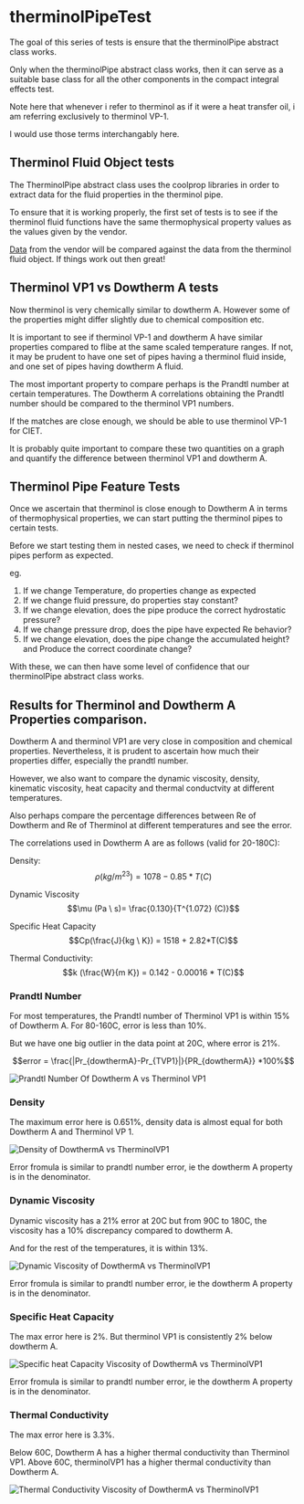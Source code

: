 # therminolPipeTest

The goal of this series of tests is ensure that the therminolPipe
abstract class works.

Only when the therminolPipe abstract class works, then it can
serve as a suitable base class for all the other components
in the compact integral effects test.

Note here that whenever i refer to therminol as if it were
a heat transfer oil, i am referring exclusively to therminol VP-1.

I would use those terms interchangably here.


## Therminol Fluid Object tests

The TherminolPipe abstract class uses the coolprop libraries 
in order to extract data for the fluid properties in the
therminol pipe. 

To ensure that it is working properly, the first set of tests
is to see if the therminol fluid functions have the same 
thermophysical property values as the values given by the vendor.

[Data](https://www.eastman.com/Literature_Center/T/TF9141.pdf)
from the vendor will be compared against the data from the 
therminol fluid object. If things work out then great!

## Therminol VP1 vs Dowtherm A tests

Now therminol is very chemically similar to dowtherm A. However
some of the properties might differ slightly due to chemical
composition etc.

It is important to see if therminol VP-1 and dowtherm A have 
similar properties compared to flibe at the same scaled
temperature ranges. If not, it may be prudent to have one 
set of pipes having a therminol fluid inside, and one set of pipes
having dowtherm A fluid.

The most important property to compare perhaps is the Prandtl
number at certain temperatures. The Dowtherm A correlations
obtaining the Prandtl number should be compared to the therminol
VP1 numbers. 

If the matches are close enough, we should be able to use 
therminol VP-1 for CIET.

It is probably quite important to compare these two quantities
on a graph and quantify the difference between therminol VP1 
and dowtherm A.

## Therminol Pipe Feature Tests

Once we ascertain that therminol is close enough to Dowtherm A
in terms of thermophysical properties, we can start putting the
therminol pipes to certain tests.

Before we start testing them in nested cases, we need to check if
therminol pipes perform as expected.

eg. 

1. If we change Temperature, do properties change as expected
2. If we change fluid pressure, do properties stay constant?
3. If we change elevation, does the pipe produce the correct
hydrostatic pressure?
4. If we change pressure drop, does the pipe have expected Re
behavior?
5. If we change elevation, does the pipe change the accumulated
height? and Produce the correct coordinate change?

With these, we can then have some level of confidence that
our therminolPipe abstract class works.

## Results for Therminol and Dowtherm A Properties comparison.

Dowtherm A and therminol VP1 are very close in composition
and chemical properties. Nevertheless, it is prudent to ascertain
how much their properties differ, especially the prandtl number.

However, we also want to compare the dynamic viscosity, density,
kinematic viscosity, heat capacity and thermal conductvity at
different temperatures. 

Also perhaps compare the percentage differences between Re of
Dowtherm and Re of Therminol at different temperatures and see
the error.

The correlations used in Dowtherm A are as follows (valid for 20-180C):

Density:
$$\rho (kg/m^23) = 1078-0.85*T(C)$$

Dynamic Viscosity
$$\mu (Pa \ s)= \frac{0.130}{T^{1.072} (C)}$$


Specific Heat Capacity
$$Cp(\frac{J}{kg \ K}) = 1518 + 2.82*T(C)$$


Thermal Conductivity:
$$k (\frac{W}{m K}) = 0.142 - 0.00016 * T(C)$$

### Prandtl Number

For most temperatures, the Prandtl number of Therminol VP1 is within
15% of Dowtherm A. For 80-160C, error is less than 10%.

But we have one big outlier in the data point at 20C, where error is
21%.

$$error = \frac{|Pr_{dowthermA}-Pr_{TVP1}|}{PR_{dowthermA}} *100%$$

![Prandtl Number Of Dowtherm A vs Therminol VP1](./dowthermAvsTherminolComparisonData/prandtlNumberDowthermAvsTherminol.png)


### Density

The maximum error here is 0.651%, density data is almost equal for
both Dowtherm A and Therminol VP 1.

![Density of DowthermA vs TherminolVP1](./dowthermAvsTherminolComparisonData/densityDowthermAvsTherminol.png)

Error fromula is similar to prandtl number error, ie the dowtherm A 
property is in the denominator.
### Dynamic Viscosity

Dynamic viscosity has a 21% error at 20C but from 90C to 180C, the
viscosity has a 10% discrepancy compared to dowtherm A. 

And for the rest of the temperatures, it is within 13%.

![Dynamic Viscosity of DowthermA vs TherminolVP1](./dowthermAvsTherminolComparisonData/DynamicViscosityDowthermAvsTherminol.png)


Error fromula is similar to prandtl number error, ie the dowtherm A 
property is in the denominator.


### Specific Heat Capacity

The max error here is 2%. But therminol VP1 is consistently 2% below
dowtherm A.

![Specific heat Capacity Viscosity of DowthermA vs TherminolVP1](./dowthermAvsTherminolComparisonData/specificHeatCapacityDowthermAvsTherminol.png)


Error fromula is similar to prandtl number error, ie the dowtherm A 
property is in the denominator.

### Thermal Conductivity

The max error here is 3.3%.

Below 60C, Dowtherm A has a higher thermal conductivity than Therminol 
VP1. Above 60C, therminolVP1 has a higher thermal conductivity than
Dowtherm A.

![Thermal Conductivity Viscosity of DowthermA vs TherminolVP1](./dowthermAvsTherminolComparisonData/thermalConductivityDowthermAvsTherminol.png)













